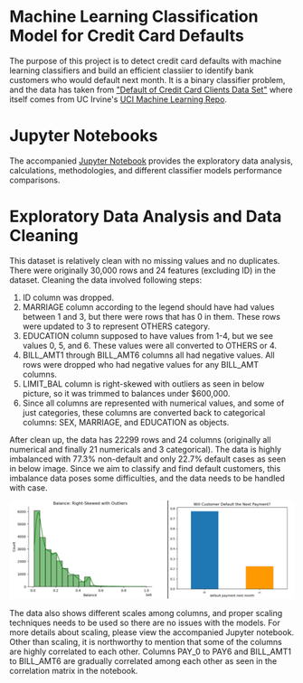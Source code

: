 # Machine Learning Classification Model for Credit Card Defaults

The purpose of this project is to detect credit card defaults with machine learning classifiers and build an efficient classiier to identify bank customers who would default next month. It is a binary classifier problem, and the data has taken from ["Default of Credit Card Clients Data Set"](https://code.datasciencedojo.com/datasciencedojo/datasets/tree/master/Default%20of%20Credit%20Card%20Clients) where itself comes from UC Irvine's [UCI Machine Learning Repo](https://archive.ics.uci.edu/dataset/350/default+of+credit+card+clients).

# Jupyter Notebooks
The accompanied [Jupyter Notebook](capstone.ipynb) provides the exploratory data analysis, calculations, methodologies, and different classifier models performance comparisons.

# Exploratory Data Analysis and Data Cleaning
This dataset is relatively clean with no missing values and no duplicates. There were originally 30,000 rows and 24 features (excluding ID) in the dataset. Cleaning the data involved following steps:

1. ID column was dropped.
2. MARRIAGE column according to the legend should have had values between 1 and 3, but there were rows that has 0 in them. These rows were updated to 3 to represent OTHERS category.
3. EDUCATION column supposed to have values from 1-4, but we see values 0, 5, and 6. These values were all converted to OTHERS or 4.
4. BILL_AMT1 through BILL_AMT6 columns all had negative values. All rows were dropped who had negative values for any BILL_AMT columns.
5. LIMIT_BAL column is right-skewed with outliers as seen in below picture, so it was trimmed to balances under $600,000.
6. Since all columns are represented with numerical values, and some of just categories, these columns are converted back to categorical columns: SEX, MARRIAGE, and EDUCATION as objects.

After clean up, the data has 22299 rows and 24 columns (originally all numerical and finally 21 numericals and 3 categorical). The data is highly imbalanced with 77.3% non-default and only 22.7% default cases as seen in below image. Since we aim to classify and find default customers, this imbalance data poses some difficulties, and the data needs to be handled with case.

![Balance Distribution and Imbalance Data Labels](images/capstone_00.png)

The data also shows different scales among columns, and proper scaling techniques needs to be used so there are no issues with the models. For more details about scaling, please view the accompanied Jupyter notebook. Other than scaling, it is northworthy to mention that some of the columns are highly correlated to each other. Columns PAY_0 to PAY6 and BILL_AMT1 to BILL_AMT6 are gradually correlated among each other as seen in the correlation matrix in the notebook.







